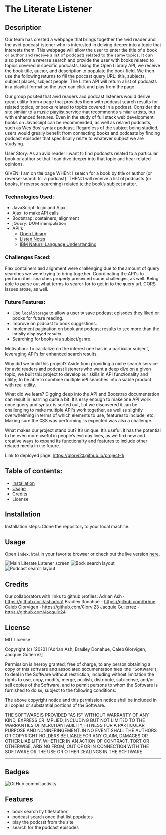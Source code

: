 # The Literate Listener
## Description 


Our team has created a webpage that brings together the avid reader and the avid podcast listener who is interested in delving deeper into a topic that interests them.  This webpage will allow the user to enter the title of a book or author and receive a list of podcasts related to the same topics.  It can also perform a reverse search and provide the user with books related to topics covered in specific podcasts.  Using the Open Library API, we receive the book title, author, and description to populate the book field.  We then use the following returns to fill the podcast query URL: title, subjects, subject places, subject people.  The Listen API will return a list of podcasts in a playlist format so the user can click and play from the page.  

Our group posited that avid readers and podcast listeners would derive great utility from a page that provides them with podcast search results for related topics, or books related to topics covered in a podcast.  Consider the site similar to a music playlist service that recommends similar artists, but with enhanced features.  Even in the study of full stack web development, books on Javascript can be recommended, as well as related podcasts, such as Wes Bos' syntax podcast.  Regardless of the subject being studied, users would greatly benefit from connecting books and podcasts by finding podcast episodes that specifically relate to whatever subject we are studying.

User Story:
As an avid reader I want to find podcasts related to a particular book or author so that I can dive deeper into that topic and hear related opinions.

GIVEN: I am on the page
WHEN: I search for a book by title or author (or reverse-search for a podcast).
THEN: I will receive a list of podcasts (or books, if reverse-searching) related to the book’s subject matter.


### Technologies Used:  
- JavaScript: logic and Ajax  
- Ajax: to make API calls  
- Bootstrap: containers, alignment  
- jQuery: DOM manipulation  
- API's
    - [Open Library](https://openlibrary.org/developers/api)
    - [Listen Notes](https://www.listennotes.com/api/)
    - [IBM Natural Language Understanding](https://cloud.ibm.com/apidocs/natural-language-understanding)

### Challenges Faced:
Flex containers and alignment were challenging due to the amount of query searches we were trying to bring together.  Coordinating the API's to perform their searches properly presented some challenges, as well.  Being able to parse out what terms to search for to get in to the query url.  CORS issues arose, as well.  

### Future Features:
- Use `localStorage` to allow a user to save podcast episodes they liked or books for future reading.
- Improve on podcast to book suggestions.
- Implement pagination on book and podcast results to see more than the intially displayed results.
- Searching for books via subject/genre.

Motivation:
To capitalize on the interest one has in a particular subject, leveraging API's for enhanced search results.

Why did we build this project? 
Aside from providing a niche search service for avid readers and podcast listeners who want a deep dive on a given topic, we built this project to develop our skills in API functionality and utility; to be able to combine multiple API searches into a viable product with real utility.  

What did we learn? 
Digging deep into the API and Bootstrap documentation can result in learning quite a bit.  It’s easy enough to make one API work once query and syntax is sorted out, but we discovered it can be challenging to make multiple API's work together, as well as slightly overwhelming in terms of which elements to use, features to include, etc.  Making sure the CSS was performing as expected was also a challenge.

What makes our project stand out?
It’s unique. It’s useful.  It has the potential to be even more useful in people’s everday lives, as we find new and creative ways to expand its functionality and features to include other related media in the future.

Link to deployed page:
https://glorvi23.github.io/project-1/


## Table of contents:

* [Installation](#installation)
* [Usage](#usage)
* [Credits](#credits)
* [License](#license)


## Installation

Installation steps:  Clone the repository to your local machine.  

## Usage 

Open `index.html` in your favorite browser or check out the live version [here](https://github.com/Glorvi23/project-1).

![Main Literate Listener screen](assets/images/literate_listener_open_screen.png)
![Book search layout](assets/images/Literate_Listener_booksearch.png)
![Podcast search layout](assets/images/Literate_Listener_podsearch.png)

## Credits
Our collaborators with links to github profiles:
    Adrian Ash - https://github.com/ashadria1
    Bradley Donahue - https://github.com/brhue
    Caleb Glorvigen - https://github.com/Glorvi23
    Jacquie Gutierrez - https://github.com/Jacquie24
## License

MIT License

Copyright (c) [2020] [Adrian Ash, Bradley Donahue, Caleb Glorvigen, Jacquie Gutierrez]

Permission is hereby granted, free of charge, to any person obtaining a copy
of this software and associated documentation files (the "Software"), to deal
in the Software without restriction, including without limitation the rights
to use, copy, modify, merge, publish, distribute, sublicense, and/or sell
copies of the Software, and to permit persons to whom the Software is
furnished to do so, subject to the following conditions:

The above copyright notice and this permission notice shall be included in all
copies or substantial portions of the Software.

THE SOFTWARE IS PROVIDED "AS IS", WITHOUT WARRANTY OF ANY KIND, EXPRESS OR
IMPLIED, INCLUDING BUT NOT LIMITED TO THE WARRANTIES OF MERCHANTABILITY,
FITNESS FOR A PARTICULAR PURPOSE AND NONINFRINGEMENT. IN NO EVENT SHALL THE
AUTHORS OR COPYRIGHT HOLDERS BE LIABLE FOR ANY CLAIM, DAMAGES OR OTHER
LIABILITY, WHETHER IN AN ACTION OF CONTRACT, TORT OR OTHERWISE, ARISING FROM,
OUT OF OR IN CONNECTION WITH THE SOFTWARE OR THE USE OR OTHER DEALINGS IN THE
SOFTWARE.

---

## Badges
![GitHub commit activity](https://img.shields.io/github/commit-activity/m/Glorvi23/project-1)
## Features
- book search by title/author
- podcast search once that list populates
- play the podcast from the site
- search for the podcast episodes  

